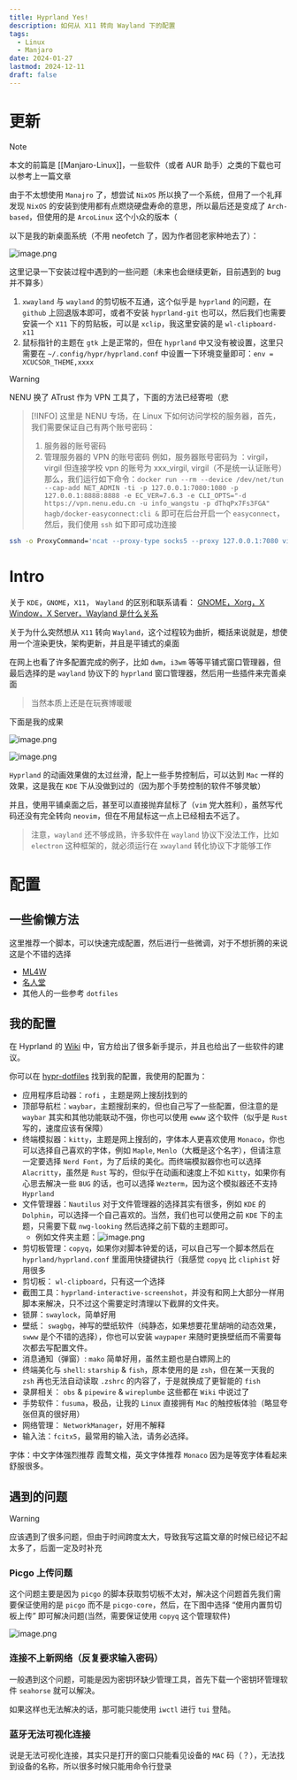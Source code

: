 ```yaml
---
title: Hyprland Yes!
description: 如何从 X11 转向 Wayland 下的配置
tags:
  - Linux
  - Manjaro
date: 2024-01-27
lastmod: 2024-12-11
draft: false
---
```


# 更新

> [!NOTE]
>
> 本文的前篇是 [[Manjaro-Linux]]，一些软件（或者 AUR 助手）之类的下载也可以参考上一篇文章

由于不太想使用 `Manajro` 了，想尝试 `NixOS` 所以换了一个系统，但用了一个礼拜发现 `NixOS` 的安装到使用都有点燃烧硬盘寿命的意思，所以最后还是变成了 `Arch-based`，但使用的是 `ArcoLinux` 这个小众的版本（

以下是我的新桌面系统（不用 neofetch 了，因为作者回老家种地去了）：

![image.png](https://virgil-civil-1311056353.cos.ap-shanghai.myqcloud.com/img/202405251728640.png)

这里记录一下安装过程中遇到的一些问题（未来也会继续更新，目前遇到的 bug 并不算多）

1. `xwayland` 与 `wayland` 的剪切板不互通，这个似乎是 `hyprland` 的问题，在 `github` 上回退版本即可，或者不安装 `hyprland-git` 也可以，然后我们也需要安装一个 `X11` 下的剪贴板，可以是 `xclip`，我这里安装的是 `wl-clipboard-x11`
2. 鼠标指针的主题在 `gtk` 上是正常的，但在 `hyprland` 中又没有被设置，这里只需要在 `~/.config/hypr/hyprland.conf` 中设置一下环境变量即可：`env = XCUCSOR_THEME,xxxx`

> [!WARNING]
>
> NENU 换了 ATrust 作为 VPN 工具了，下面的方法已经寄啦（悲

> [!INFO]
> 这里是 NENU 专场，在 Linux 下如何访问学校的服务器，首先，我们需要保证自己有两个账号密码：
>
> 1. 服务器的账号密码
> 2. 管理服务器的 VPN 的账号密码
>    例如，服务器账号密码为 ：virgil， virgil
>    但连接学校 vpn 的账号为 xxx_virgil, virgil（不是统一认证账号）
>    那么，我们运行如下命令：`docker run --rm --device /dev/net/tun --cap-add NET_ADMIN -ti -p 127.0.0.1:7080:1080 -p 127.0.0.1:8888:8888 -e EC_VER=7.6.3 -e CLI_OPTS="-d https://vpn.nenu.edu.cn -u info_wangstu -p dThqPx7Fs3FGA" hagb/docker-easyconnect:cli &`
>    即可在后台开启一个 `easyconnect`，然后，我们使用 `ssh` 如下即可成功连接

```bash title="设置 easyconnect 连接校园 vpn"
ssh -o ProxyCommand='ncat --proxy-type socks5 --proxy 127.0.0.1:7080 virgil@<host-ip>
```

# Intro

关于 `KDE`，`GNOME`，`X11`， `Wayland` 的区别和联系请看： [GNOME，Xorg，X Window，X Server，Wayland 是什么关系](https://www.zhihu.com/question/503270852)

关于为什么突然想从 `X11` 转向 `Wayland`，这个过程较为曲折，概括来说就是，想使用一个渲染更快，架构更新，并且是平铺式的桌面

在网上也看了许多配置完成的例子，比如 `dwm`，`i3wm` 等等平铺式窗口管理器，但最后选择的是 `wayland` 协议下的 `hyprland` 窗口管理器，然后用一些插件来完善桌面

> 当然本质上还是在玩赛博暖暖

下面是我的成果

![image.png](https://virgil-civil-1311056353.cos.ap-shanghai.myqcloud.com/img/202402230022942.png)

![image.png](https://virgil-civil-1311056353.cos.ap-shanghai.myqcloud.com/img/202402230023153.png)

`Hyprland` 的动画效果做的太过丝滑，配上一些手势控制后，可以达到 `Mac` 一样的效果，这是我在 `KDE` 下从没做到过的（因为那个手势控制的软件不够灵敏）

并且，使用平铺桌面之后，甚至可以直接抛弃鼠标了（`vim` 党大胜利），虽然写代码还没有完全转向 `neovim`，但在不用鼠标这一点上已经相去不远了。

> 注意，`wayland` 还不够成熟，许多软件在 `wayland` 协议下没法工作，比如 `electron` 这种框架的，就必须运行在 `xwayland` 转化协议下才能够工作

# 配置

## 一些偷懒方法

这里推荐一个脚本，可以快速完成配置，然后进行一些微调，对于不想折腾的来说这是个不错的选择

- [ML4W](https://gitlab.com/stephan-raabe/dotfiles)
- [名人堂](https://hyprland.org/hall_of_fame/)
- 其他人的一些参考 `dotfiles`

## 我的配置

在 Hyprland 的 [Wiki](https://wiki.hyprland.org/) 中，官方给出了很多新手提示，并且也给出了一些软件的建议。

你可以在 [hypr-dotfiles](https://github.com/topdeoo/hyprland-dotfiles) 找到我的配置，我使用的配置为：

- 应用程序启动器：`rofi` ，主题是网上搜刮找到的
- 顶部导航栏：`waybar`，主题搜刮来的，但也自己写了一些配置，但注意的是 `waybar` 其实和其他功能联动不强，你也可以使用 `ewww` 这个软件（似乎是 `Rust` 写的，速度应该有保障）
- 终端模拟器：`kitty`，主题是网上搜刮的，字体本人更喜欢使用 `Monaco`，你也可以选择自己喜欢的字体，例如 `Maple`, `Menlo`（大概是这个名字），但请注意一定要选择 `Nerd Font`，为了后续的美化。而终端模拟器你也可以选择 `Alacritty`，虽然是 `Rust` 写的，但似乎在动画和速度上不如 `Kitty`，如果你有心思去解决一些 `BUG` 的话，也可以选择 `Wezterm`，因为这个模拟器还不支持 `Hyprland`
- 文件管理器：`Nautilus` 对于文件管理器的选择其实有很多，例如 `KDE` 的 `Dolphin`，可以选择一个自己喜欢的。当然，我们也可以使用之前 `KDE` 下的主题，只需要下载 `nwg-looking` 然后选择之前下载的主题即可。
  - 例如文件夹主题：![image.png](https://virgil-civil-1311056353.cos.ap-shanghai.myqcloud.com/img/202402230002634.png)
- 剪切板管理：`copyq`，如果你对脚本钟爱的话，可以自己写一个脚本然后在 `hyprland/hyprland.conf` 里面用快捷键执行（我感觉 `copyq` 比 `cliphist` 好用很多
- 剪切板： `wl-clipboard`，只有这一个选择
- 截图工具：`hyprland-interactive-screenshot`，并没有和网上大部分一样用脚本来解决，只不过这个需要定时清理以下截屏的文件夹。
- 锁屏：`swaylock`，简单好用
- 壁纸： `swagbg`，神写的壁纸软件（纯静态，如果想要花里胡哨的动态效果，`swww` 是个不错的选择），你也可以安装 `waypaper` 来随时更换壁纸而不需要每次都去写配置文件。
- 消息通知（弹窗）: `mako` 简单好用，虽然主题也是白嫖网上的
- 终端美化与 `shell`: `starship` & `fish`，原本使用的是 `zsh`，但在某一天我的 `zsh` 再也无法自动读取 `.zshrc` 的内容了，于是就换成了更智能的 `fish`
- 录屏相关： `obs` & `pipewire` & `wireplumbe` 这些都在 `Wiki` 中说过了
- 手势软件：`fusuma`，极品，让我的 `Linux` 直接拥有 `Mac` 的触控板体验（略显夸张但真的很好用）
- 网络管理： `NetworkManager`，好用不解释
- 输入法：`fcitx5`，最常用的输入法，请务必选择。

字体：中文字体强烈推荐 霞鹜文楷，英文字体推荐 `Monaco` 因为是等宽字体看起来舒服很多。

## 遇到的问题

> [!warning]
> 
> 应该遇到了很多问题，但由于时间跨度太大，导致我写这篇文章的时候已经记不起太多了，后面一定及时补充

### Picgo 上传问题

这个问题主要是因为 `picgo` 的脚本获取剪切板不太对，解决这个问题首先我们需要保证使用的是 `picgo` 而不是 `picgo-core`，然后，在下图中选择 “使用内置剪切板上传” 即可解决问题(当然，需要保证使用 `copyq` 这个管理软件)

![image.png](https://virgil-civil-1311056353.cos.ap-shanghai.myqcloud.com/img/202402230021751.png)

### 连接不上新网络（反复要求输入密码）

一般遇到这个问题，可能是因为密钥环缺少管理工具，首先下载一个密钥环管理软件 `seahorse` 就可以解决。

如果这样也无法解决的话，那可能只能使用 `iwctl` 进行 `tui` 登陆。

### 蓝牙无法可视化连接

说是无法可视化连接，其实只是打开的窗口只能看见设备的 `MAC` 码（？），无法找到设备的名称，所以很多时候只能用命令行登录
